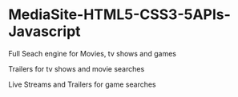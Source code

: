 MediaSite-HTML5-CSS3-5APIs-Javascript
========================================

Full Seach engine for Movies, tv shows and games

Trailers for tv shows and movie searches 

Live Streams and Trailers for game searches 
